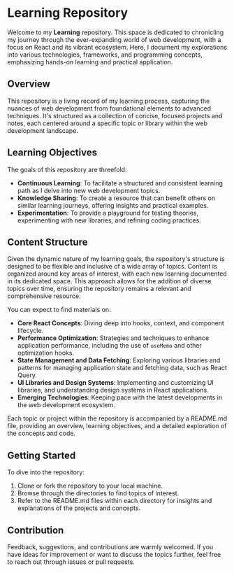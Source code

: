 # Learning Repository

Welcome to my **Learning** repository. This space is dedicated to chronicling my journey through the ever-expanding world of web development, with a focus on React and its vibrant ecosystem. Here, I document my explorations into various technologies, frameworks, and programming concepts, emphasizing hands-on learning and practical application.

## Overview

This repository is a living record of my learning process, capturing the nuances of web development from foundational elements to advanced techniques. It's structured as a collection of concise, focused projects and notes, each centered around a specific topic or library within the web development landscape.

## Learning Objectives

The goals of this repository are threefold:

- **Continuous Learning**: To facilitate a structured and consistent learning path as I delve into new web development topics.
- **Knowledge Sharing**: To create a resource that can benefit others on similar learning journeys, offering insights and practical examples.
- **Experimentation**: To provide a playground for testing theories, experimenting with new libraries, and refining coding practices.

## Content Structure

Given the dynamic nature of my learning goals, the repository's structure is designed to be flexible and inclusive of a wide array of topics. Content is organized around key areas of interest, with each new learning documented in its dedicated space. This approach allows for the addition of diverse topics over time, ensuring the repository remains a relevant and comprehensive resource.

You can expect to find materials on:

- **Core React Concepts**: Diving deep into hooks, context, and component lifecycle.
- **Performance Optimization**: Strategies and techniques to enhance application performance, including the use of `useMemo` and other optimization hooks.
- **State Management and Data Fetching**: Exploring various libraries and patterns for managing application state and fetching data, such as React Query.
- **UI Libraries and Design Systems**: Implementing and customizing UI libraries, and understanding design systems in React applications.
- **Emerging Technologies**: Keeping pace with the latest developments in the web development ecosystem.

Each topic or project within the repository is accompanied by a README.md file, providing an overview, learning objectives, and a detailed exploration of the concepts and code.

## Getting Started

To dive into the repository:

1. Clone or fork the repository to your local machine.
2. Browse through the directories to find topics of interest.
3. Refer to the README.md files within each directory for insights and explanations of the projects and concepts.

## Contribution

Feedback, suggestions, and contributions are warmly welcomed. If you have ideas for improvement or want to discuss the topics further, feel free to reach out through issues or pull requests.


